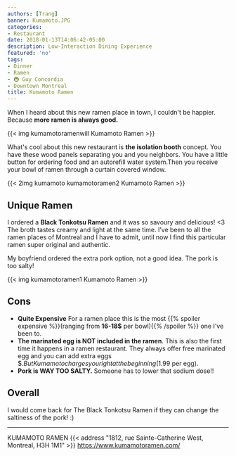 ```yaml
---
authors: [Trang]
banner: Kumamoto.JPG
categories:
- Restaurant
date: 2018-01-13T14:06:42-05:00
description: Low-Interaction Dining Experience
featured: 'no'
tags:
- Dinner
- Ramen
- 🚇 Guy Concordia
- Downtown Montreal
title: Kumamoto Ramen
---
```


When I heard about this new ramen place in town, I couldn't be happier. Because **more ramen is always good.**

{{< img kumamotoramenwill Kumamoto Ramen >}}

What's cool about this new restaurant is **the isolation booth** concept. You have these wood panels separating you and you neighbors. You have a little button for ordering food and an autorefill water system.Then you receive your bowl of ramen through a curtain covered window.

{{< 2img kumamoto kumamotoramen2 Kumamoto Ramen >}}

## Unique Ramen 

I ordered a **Black Tonkotsu Ramen** and it was so savoury and delicious! <3 
The broth tastes creamy and light at the same time. I’ve been to all the ramen places of Montreal and I have to admit, until now I find this particular ramen super original and authentic. 

My boyfriend ordered the extra pork option, not a good idea. The pork is too salty! 

{{< img kumamotoramen1 Kumamoto Ramen >}}

## Cons 

+ **Quite Expensive** For a ramen place this is the most {{% spoiler expensive %}}(ranging from **16-18$** per bowl){{% /spoiler %}} one I've been to.
+ **The marinated egg is NOT included in the ramen**.
This is also the first time it happens in a ramen restaurant. They always offer free marinated egg and you can add extra eggs $$. But Kumamoto charges you right at the beginning (1.99$ per egg). 
+ **Pork is WAY TOO SALTY.** Someone has to lower that sodium dose!! 

## Overall

I would come back for The Black Tonkotsu Ramen if they can change the saltiness of the pork! :) 

---

KUMAMOTO RAMEN 
{{< address "1812, rue Sainte-Catherine West, Montreal, H3H 1M1" >}}
https://www.kumamotoramen.com/

